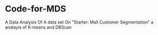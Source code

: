 # Code-for-MDS
A Data Analysis Of  A data set On "Starter: Mall Customer Segmentation" a analayis of K-means and DBScan
